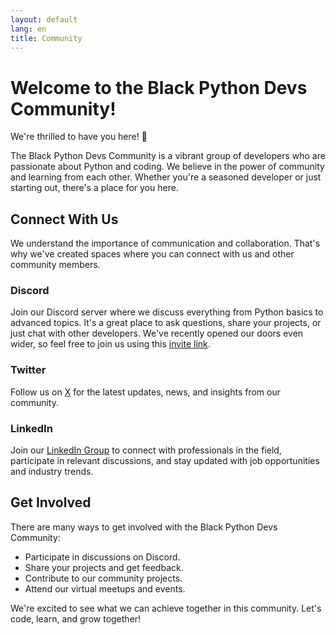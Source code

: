 ```yaml
---
layout: default
lang: en
title: Community
---
```


# **Welcome to the Black Python Devs Community!**

We're thrilled to have you here! 🎉

The Black Python Devs Community is a vibrant group of developers who are passionate about Python and coding. We believe in the power of community and learning from each other. Whether you're a seasoned developer or just starting out, there's a place for you here.

## **Connect With Us**

We understand the importance of communication and collaboration. That's why we've created spaces where you can connect with us and other community members.

### **Discord** <i class="fab fa-discord"></i>

Join our Discord server where we discuss everything from Python basics to advanced topics. It's a great place to ask questions, share your projects, or just chat with other developers. We've recently opened our doors even wider, so feel free to join us using this [invite link](https://discord.gg/XUc3tFqCT3).

### **Twitter** <i class="fab fa-x-twitter"></i>

Follow us on [X](https://x.com/blackpythondevs) for the latest updates, news, and insights from our community.

### **LinkedIn** <i class="fab fa-linkedin"></i>

Join our [LinkedIn Group](https://www.linkedin.com/groups/14336241/) to connect with professionals in the field, participate in relevant discussions, and stay updated with job opportunities and industry trends.

## **Get Involved**

There are many ways to get involved with the Black Python Devs Community:

- Participate in discussions on Discord.
- Share your projects and get feedback.
- Contribute to our community projects.
- Attend our virtual meetups and events.

We're excited to see what we can achieve together in this community. Let's code, learn, and grow together!

